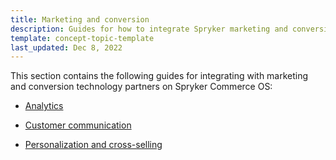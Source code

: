 ```yaml
---
title: Marketing and conversion
description: Guides for how to integrate Spryker marketing and conversion technology partners
template: concept-topic-template
last_updated: Dec 8, 2022
---
```


This section contains the following guides for integrating with marketing and conversion technology partners on Spryker Commerce OS:  

* [Analytics](/docs/scos/dev/technology-partner-guides/202204.0/marketing-and-conversion/analytics/fact-finder/installing-and-configuring-the-fact-finder-ng-api.html)

* [Customer communication](/docs/scos/dev/technology-partner-guides/202204.0/marketing-and-conversion/customer-communication/episerver/integrating-episerver.html)

* [Personalization and cross-selling](/docs/scos/dev/technology-partner-guides/202204.0/marketing-and-conversion/personalization-and-cross-selling/econda/installing-econda.html)
